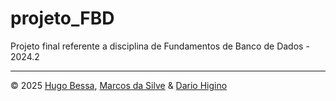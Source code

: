 # projeto_FBD
Projeto final referente a disciplina de Fundamentos de Banco de Dados - 2024.2






---
© 2025 [Hugo Bessa](https://github.com/hugosantosbessa), [Marcos da Silve](https://github.com/Mark-EC-2023) & [Dario Higino](https://github.com/dariohigino12)
